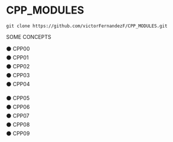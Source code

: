 # CPP_MODULES

~~~~
git clone https://github.com/victorFernandezF/CPP_MODULES.git
~~~~

<a style="text-decoration: none;" href="https://github.com/victorFernandezF/CPP_MODULES/blob/main/Concepts.md"> SOME CONCEPTS <br>

<a style="text-decoration: none" href="https://github.com/victorFernandezF/CPP_MODULES/tree/main/CPP00/README.md"> ⚫️ CPP00<br>
<a style="text-decoration: none" href="https://github.com/victorFernandezF/CPP_MODULES/tree/main/CPP01/README.md"> ⚫️ CPP01 <br>
<a style="text-decoration: none" href="https://github.com/victorFernandezF/CPP_MODULES/tree/main/CPP02/README.md"> ⚫️ CPP02 <br>
<a style="text-decoration: none" href="https://github.com/victorFernandezF/CPP_MODULES/tree/main/CPP03/README.md"> ⚫️ CPP03 <br>
<a style="text-decoration: none" href="https://github.com/victorFernandezF/CPP_MODULES/tree/main/CPP04/README.md"> ⚫️ CPP04 <br>

<a style="text-decoration: none" href="https://github.com/victorFernandezF/CPP_MODULES/tree/main/CPP05/README.md"> ⚫️ CPP05 <br>
<a style="text-decoration: none" href="https://github.com/victorFernandezF/CPP_MODULES/tree/main/CPP06/README.md"> ⚫️ CPP06 <br>
<a style="text-decoration: none" href="https://github.com/victorFernandezF/CPP_MODULES/tree/main/CPP07/README.md"> ⚫️ CPP07 <br>
<a style="text-decoration: none" href="https://github.com/victorFernandezF/CPP_MODULES/tree/main/CPP08/README.md"> ⚫️ CPP08 <br>
<a style="text-decoration: none" href="https://github.com/victorFernandezF/CPP_MODULES/tree/main/CPP09/README.md"> ⚫️ CPP09 <br>

